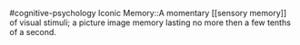 #cognitive-psychology 
Iconic Memory::A momentary [[sensory memory]] of visual stimuli; a picture image memory lasting no more then a few tenths of a second.
<!--SR:!2024-04-11,2,210-->